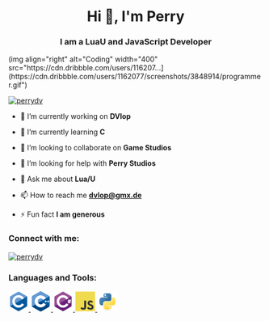 <h1 align="center">Hi 👋, I'm Perry</h1>
<h3 align="center">I am a LuaU and JavaScript Developer</h3>
(img align="right" alt="Coding" width="400" src="https://cdn.dribbble.com/users/116207...](https://cdn.dribbble.com/users/1162077/screenshots/3848914/programmer.gif")

<p align="left"> <a href="https://twitter.com/kzaklz" target="blank"><img src="https://img.shields.io/twitter/follow/perrydv?logo=twitter&style=for-the-badge" alt="perrydv" /></a> </p>

- 🔭 I’m currently working on **DVlop**

- 🌱 I’m currently learning **C**

- 👯 I’m looking to collaborate on **Game Studios**

- 🤝 I’m looking for help with **Perry Studios**

- 💬 Ask me about **Lua/U**

- 📫 How to reach me **dvlop@gmx.de**

- ⚡ Fun fact **I am generous**

<h3 align="left">Connect with me:</h3>
<p align="left">
<a href="https://twitter.com/perrydv" target="blank"><img align="center" src="https://raw.githubusercontent.com/rahuldkjain/github-profile-readme-generator/master/src/images/icons/Social/twitter.svg" alt="perrydv" height="30" width="40" /></a>
</p>

<h3 align="left">Languages and Tools:</h3>
<p align="left"> <a href="https://www.cprogramming.com/" target="_blank" rel="noreferrer"> <img src="https://raw.githubusercontent.com/devicons/devicon/master/icons/c/c-original.svg" alt="c" width="40" height="40"/> </a> <a href="https://www.w3schools.com/cpp/" target="_blank" rel="noreferrer"> <img src="https://raw.githubusercontent.com/devicons/devicon/master/icons/cplusplus/cplusplus-original.svg" alt="cplusplus" width="40" height="40"/> </a> <a href="https://www.w3schools.com/cs/" target="_blank" rel="noreferrer"> <img src="https://raw.githubusercontent.com/devicons/devicon/master/icons/csharp/csharp-original.svg" alt="csharp" width="40" height="40"/> </a> <a href="https://developer.mozilla.org/en-US/docs/Web/JavaScript" target="_blank" rel="noreferrer"> <img src="https://raw.githubusercontent.com/devicons/devicon/master/icons/javascript/javascript-original.svg" alt="javascript" width="40" height="40"/> </a> <a href="https://www.python.org" target="_blank" rel="noreferrer"> <img src="https://raw.githubusercontent.com/devicons/devicon/master/icons/python/python-original.svg" alt="python" width="40" height="40"/> </a> </p>
